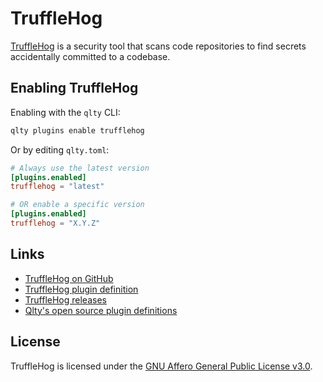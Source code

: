 # TruffleHog

[TruffleHog](https://github.com/trufflesecurity/trufflehog) is a security tool that scans code repositories to find secrets accidentally committed to a codebase.

## Enabling TruffleHog

Enabling with the `qlty` CLI:

```bash
qlty plugins enable trufflehog
```

Or by editing `qlty.toml`:

```toml
# Always use the latest version
[plugins.enabled]
trufflehog = "latest"

# OR enable a specific version
[plugins.enabled]
trufflehog = "X.Y.Z"
```

## Links

- [TruffleHog on GitHub](https://github.com/trufflesecurity/trufflehog)
- [TruffleHog plugin definition](https://github.com/qltyai/plugins/tree/main/linters/trufflehog)
- [TruffleHog releases](https://github.com/trufflesecurity/trufflehog/releases)
- [Qlty's open source plugin definitions](https://github.com/qltyai/plugins)

## License

TruffleHog is licensed under the [GNU Affero General Public License v3.0](https://github.com/trufflesecurity/trufflehog/blob/main/LICENSE).
